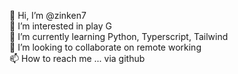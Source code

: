 👋 Hi, I’m @zinken7</br>
👀 I’m interested in play G</br>
🌱 I’m currently learning Python, Typerscript, Tailwind</br>
💞️ I’m looking to collaborate on remote working</br>
📫 How to reach me ... via github</br>

<!---
zinken7/zinken7 is a ✨ special ✨ repository because its `README.md` (this file) appears on your GitHub profile.
You can click the Preview link to take a look at your changes.
--->
